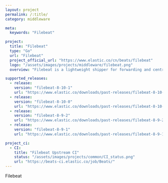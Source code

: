 ```yaml
---
layout: project
permalink: /:title/
category: middleware

meta:
  keywords: "Filebeat"

project:
  title: "Filebeat"
  type: "Go"
  url: "Filebeat"
  project_official_url: "https://www.elastic.co/cn/beats/filebeat"
  logo: "/assets/images/projects/middleware/filebeat.png"
  overview: "Filebeat is a lightweight shipper for forwarding and centralizing log data. Installed as an agent on your servers, Filebeat monitors the log files or locations that you specify, collects log events, and forwards them either to Elasticsearch or Logstash for indexing."

supported_releases:
  - release:
    version: "filebeat-8-10-1"
    url: "https://www.elastic.co/downloads/past-releases/filebeat-8-10-1"
  - release:
    version: "filebeat-8-10-0"
    url: "https://www.elastic.co/downloads/past-releases/filebeat-8-10-0"
  - release:
    version: "filebeat-8-9-2"
    url: "https://www.elastic.co/downloads/past-releases/filebeat-8-9-2"
  - release:
    version: "filebeat-8-9-1"
    url: "https://www.elastic.co/downloads/past-releases/filebeat-8-9-1"

project_ci:
  - CI:
    title: "Filebeat Upstream CI"
    status: "/assets/images/projects/common/CI_status.png"
    url: "https://beats-ci.elastic.co/job/Beats/"
---
```


<p>Filebeat</p>
